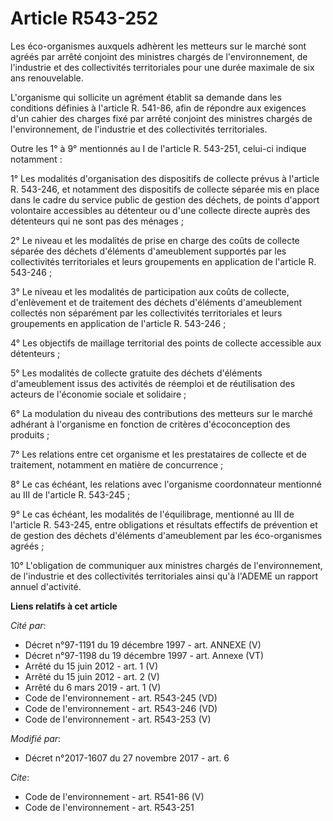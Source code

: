 # Article R543-252

Les éco-organismes auxquels adhèrent les metteurs sur le marché sont agréés par arrêté conjoint des ministres chargés de
l'environnement, de l'industrie et des collectivités territoriales pour une durée maximale de six ans renouvelable. 

L'organisme qui sollicite un agrément établit sa demande dans les conditions définies à l'article R. 541-86, afin de répondre
aux exigences d'un cahier des charges fixé par arrêté conjoint des ministres chargés de l'environnement, de l'industrie et
des collectivités territoriales. 

Outre les 1° à 9° mentionnés au I de l'article R. 543-251, celui-ci indique notamment : 

1° Les modalités d'organisation des dispositifs de collecte prévus à l'article R. 543-246, et notamment des dispositifs de
collecte séparée mis en place dans le cadre du service public de gestion des déchets, de points d'apport volontaire
accessibles au détenteur ou d'une collecte directe auprès des détenteurs qui ne sont pas des ménages ; 

2° Le niveau et les modalités de prise en charge des coûts de collecte séparée des déchets d'éléments d'ameublement supportés
par les collectivités territoriales et leurs groupements en application de l'article R. 543-246 ; 

3° Le niveau et les modalités de participation aux coûts de collecte, d'enlèvement et de traitement des déchets d'éléments
d'ameublement collectés non séparément par les collectivités territoriales et leurs groupements en application de l'article
R. 543-246 ; 

4° Les objectifs de maillage territorial des points de collecte accessible aux détenteurs ; 

5° Les modalités de collecte gratuite des déchets d'éléments d'ameublement issus des activités de réemploi et de
réutilisation des acteurs de l'économie sociale et solidaire ; 

6° La modulation du niveau des contributions des metteurs sur le marché adhérant à l'organisme en fonction de critères
d'écoconception des produits ; 

7° Les relations entre cet organisme et les prestataires de collecte et de traitement, notamment en matière de concurrence ; 

8° Le cas échéant, les relations avec l'organisme coordonnateur mentionné au III de l'article R. 543-245 ; 

9° Le cas échéant, les modalités de l'équilibrage, mentionné au III de l'article R. 543-245, entre obligations et résultats
effectifs de prévention et de gestion des déchets d'éléments d'ameublement par les éco-organismes agréés ; 

10° L'obligation de communiquer aux ministres chargés de l'environnement, de l'industrie et des collectivités territoriales
ainsi qu'à l'ADEME un rapport annuel d'activité.

**Liens relatifs à cet article**

_Cité par_:

  - Décret n°97-1191 du 19 décembre 1997 - art. ANNEXE (V)
  - Décret n°97-1198 du 19 décembre 1997 - art. Annexe (VT)
  - Arrêté du 15 juin 2012 - art. 1 (V)
  - Arrêté du 15 juin 2012 - art. 2 (V)
  - Arrêté du 6 mars 2019 - art. 1 (V)
  - Code de l'environnement - art. R543-245 (VD)
  - Code de l'environnement - art. R543-246 (VD)
  - Code de l'environnement - art. R543-253 (V)

_Modifié par_:

  - Décret n°2017-1607 du 27 novembre 2017 - art. 6

_Cite_:

  - Code de l'environnement - art. R541-86 (V)
  - Code de l'environnement - art. R543-251
